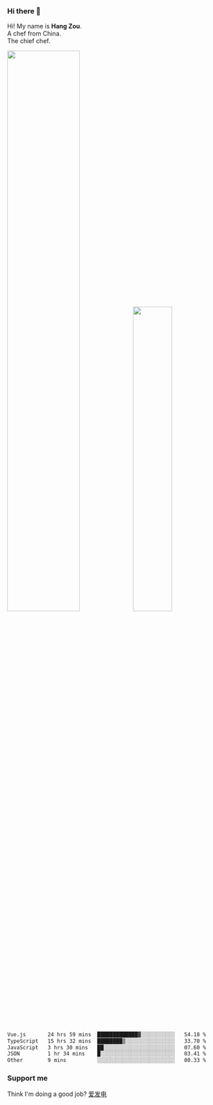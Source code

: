 ### Hi there 👋

Hi! My name is **Hang Zou**.  
A chef from China.  
The chief chef.

<img align="" width="57.5%" src="https://github-readme-stats.vercel.app/api?username=zouhangwithsweet&hide_title=true&hide_border=true&show_icons=true&include_all_commits=true&line_height=21" /><img align="" width="42.4%" src="https://github-readme-stats.vercel.app/api/top-langs/?username=zouhangwithsweet&hide_title=true&hide_border=true&layout=compact" />

<!--START_SECTION:waka-->

```txt
Vue.js       24 hrs 59 mins  █████████████▓░░░░░░░░░░░   54.18 %
TypeScript   15 hrs 32 mins  ████████▒░░░░░░░░░░░░░░░░   33.70 %
JavaScript   3 hrs 30 mins   ██░░░░░░░░░░░░░░░░░░░░░░░   07.60 %
JSON         1 hr 34 mins    █░░░░░░░░░░░░░░░░░░░░░░░░   03.41 %
Other        9 mins          ░░░░░░░░░░░░░░░░░░░░░░░░░   00.33 %
```

<!--END_SECTION:waka-->

### Support me

Think I'm doing a good job? [爱发电](https://afdian.net/@zouhangsweet)
